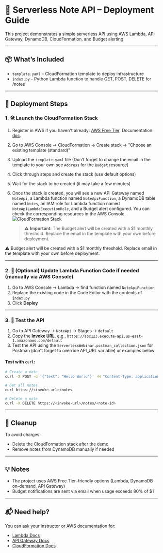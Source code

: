 # 📘 Serverless Note API – Deployment Guide

This project demonstrates a simple serverless API using AWS Lambda, API Gateway, DynamoDB, CloudFormation, and Budget alerting.

---

## 📦 What’s Included

* `template.yaml` – CloudFormation template to deploy infrastructure
* `index.py` – Python Lambda function to handle GET, POST, DELETE for /notes

---

## 🚀 Deployment Steps

### 1. 🛠️ Launch the CloudFormation Stack

1. Register in AWS if you haven't already: [AWS Free Tier](https://aws.amazon.com/free/). Documentation: [doc](https://docs.aws.amazon.com/accounts/latest/reference/getting-started.html).
2. Go to AWS Console → CloudFormation → Create stack → "Choose an existing template (standard)"
3. Upload the `template.yaml` file (Don't forget to change the email in the template to your own see `Address` for the `Budget` resource)
4. Click through steps and create the stack (use default options)
5. Wait for the stack to be created (it may take a few minutes)
6. Once the stack is created, you will see a new API Gateway named `NoteApi`, a Lambda function named `NoteApiFunction`, a DynamoDB table named `Notes`, an IAM role for Lambda function named `NoteApiLambdaExecutionRole`, and a Budget alert configured. You can check the corresponding resources in the AWS Console.
   ![CloudFormation Stack](https://d1.awsstatic.com/cloudformation/console/console-create-stack.0f3b2c8e4a5c6f7b9d3f8c9e4a5c6f7b9d3f8c9e.png)

   > ⚠️ **Important**: The Budget alert will be created with a \$1 monthly threshold. Replace the email in the template with your own before deployment.

⚠️ Budget alert will be created with a \$1 monthly threshold. Replace email in the template with your own before deployment.

---

### 2. 🧠 (Optional) Update Lambda Function Code if needed (manually via AWS Console)

1. Go to AWS Console → Lambda → find function named `NoteApiFunction`
2. Replace the existing code in the Code Editor with the contents of `index.py`
3. Click **Deploy**

---

### 3. 🧪 Test the API

1. Go to API Gateway → `NoteApi` → Stages → `default`
2. Copy the **Invoke URL**, e.g., `https://abc123.execute-api.us-east-1.amazonaws.com/default`
3. Test the API using the `ServerlessWebinar.postman_collection.json` for Postman (don't forget to override API_URL variable) or examples below

#### Test with `curl`:

```bash
# Create a note
curl -X POST -d '{"text": "Hello World"}' -H "Content-Type: application/json" https://<invoke-url>/notes

# Get all notes
curl https://<invoke-url>/notes

# Delete a note
curl -X DELETE https://<invoke-url>/notes/<note-id>
```

---

## 🧹 Cleanup

To avoid charges:

* Delete the CloudFormation stack after the demo
* Remove notes from DynamoDB manually if needed

---

## 💡 Notes

* The project uses AWS Free Tier–friendly options (Lambda, DynamoDB on-demand, API Gateway)
* Budget notifications are sent via email when usage exceeds 80% of \$1

---

## 📬 Need help?

You can ask your instructor or AWS documentation for:

* [Lambda Docs](https://docs.aws.amazon.com/lambda/latest/dg/welcome.html)
* [API Gateway Docs](https://docs.aws.amazon.com/apigateway/latest/developerguide/welcome.html)
* [CloudFormation Docs](https://docs.aws.amazon.com/AWSCloudFormation/latest/UserGuide/Welcome.html)
